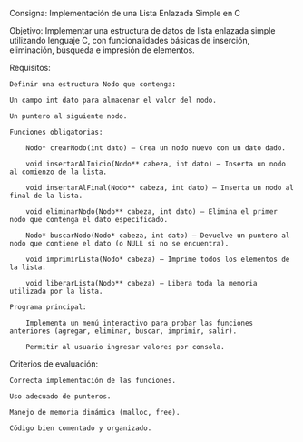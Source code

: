 Consigna: Implementación de una Lista Enlazada Simple en C

Objetivo:
Implementar una estructura de datos de lista enlazada simple utilizando lenguaje C, con funcionalidades básicas de inserción, eliminación, búsqueda e impresión de elementos.

Requisitos:

    Definir una estructura Nodo que contenga:

    Un campo int dato para almacenar el valor del nodo.

    Un puntero al siguiente nodo.

    Funciones obligatorias:

        Nodo* crearNodo(int dato) – Crea un nodo nuevo con un dato dado.

        void insertarAlInicio(Nodo** cabeza, int dato) – Inserta un nodo al comienzo de la lista.

        void insertarAlFinal(Nodo** cabeza, int dato) – Inserta un nodo al final de la lista.

        void eliminarNodo(Nodo** cabeza, int dato) – Elimina el primer nodo que contenga el dato especificado.

        Nodo* buscarNodo(Nodo* cabeza, int dato) – Devuelve un puntero al nodo que contiene el dato (o NULL si no se encuentra).

        void imprimirLista(Nodo* cabeza) – Imprime todos los elementos de la lista.

        void liberarLista(Nodo** cabeza) – Libera toda la memoria utilizada por la lista.

    Programa principal:

        Implementa un menú interactivo para probar las funciones anteriores (agregar, eliminar, buscar, imprimir, salir).

        Permitir al usuario ingresar valores por consola.

Criterios de evaluación:

    Correcta implementación de las funciones.

    Uso adecuado de punteros.

    Manejo de memoria dinámica (malloc, free).

    Código bien comentado y organizado.